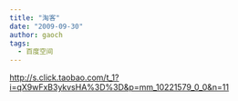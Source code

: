```yaml
---
title: "淘客"
date: "2009-09-30"
author: gaoch
tags:
  - 百度空间
---
```


<http://s.click.taobao.com/t_1?i=qX9wFxB3ykvsHA%3D%3D&p=mm_10221579_0_0&n=11>

